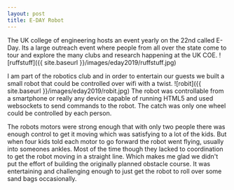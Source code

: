 ```yaml
---
layout: post
title: E-DAY Robot
---
```


The UK college of engineering hosts an event yearly on the 22nd called E-Day. Its a large outreach event where people from all over the state come to tour and explore the many clubs and research happening at the UK COE.
![ruffstuff]({{ site.baseurl }}/images/eday2019/ruffstuff.jpg)

I am part of the robotics club and in order to entertain our guests we built a small robot that could be controlled over wifi with a twist. 
![robit]({{ site.baseurl }}/images/eday2019/robit.jpg)
The robot was controllable from a smartphone or really any device capable of running HTML5 and used websockets to send commands to the robot. The catch was only one wheel could be controlled by each person. 

The robots motors were strong enough that with only two people there was enough control to get it moving which was satisfying to a lot of the kids. But when four kids told each motor to go forward the robot went flying, usually into someones ankles. Most of the time though they lacked to coordination to get the robot moving in a straight line. Which makes me glad we didn't put the effort of building the originally planned obstacle course. It was entertaining and challenging enough to just get the robot to roll over some sand bags occasionally. 